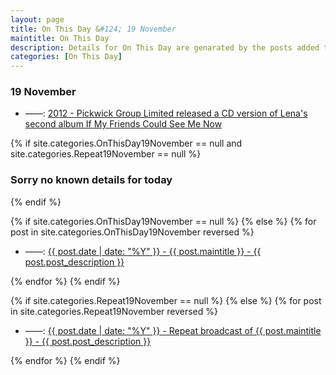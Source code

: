 ```yaml
---
layout: page
title: On This Day &#124; 19 November
maintitle: On This Day
description: Details for On This Day are genarated by the posts added to the website so the content is subject to changes/updates over time.
categories: [On This Day]
---
```


<h3>19 November</h3>

<ul>
<li> ——: <a href="/discography/studio-albums/02-if-my-friends-could-see-me-now#cd">2012 - Pickwick Group Limited released a CD version of Lena's second album If My Friends Could See Me Now</a></li>
</ul>

{% if site.categories.OnThisDay19November == null and site.categories.Repeat19November == null %}
  <h3>Sorry no known details for today</h3>
{% endif %}

{% if site.categories.OnThisDay19November == null %}
{% else %}
{% for post in site.categories.OnThisDay19November reversed %}
<ul>
<li> ——: <a href="{{ post.url }}">{{ post.date | date: "%Y" }} - {{ post.maintitle }} - {{ post.post_description }}</a></li>
</ul>
{% endfor %}
{% endif %}

{% if site.categories.Repeat19November == null %}
{% else %}
{% for post in site.categories.Repeat19November reversed %}
<ul>
<li> ——: <a href="{{ post.url }}">{{ post.date | date: "%Y" }} - Repeat broadcast of {{ post.maintitle }} - {{ post.post_description }}</a></li>
</ul>
{% endfor %}
{% endif %}
